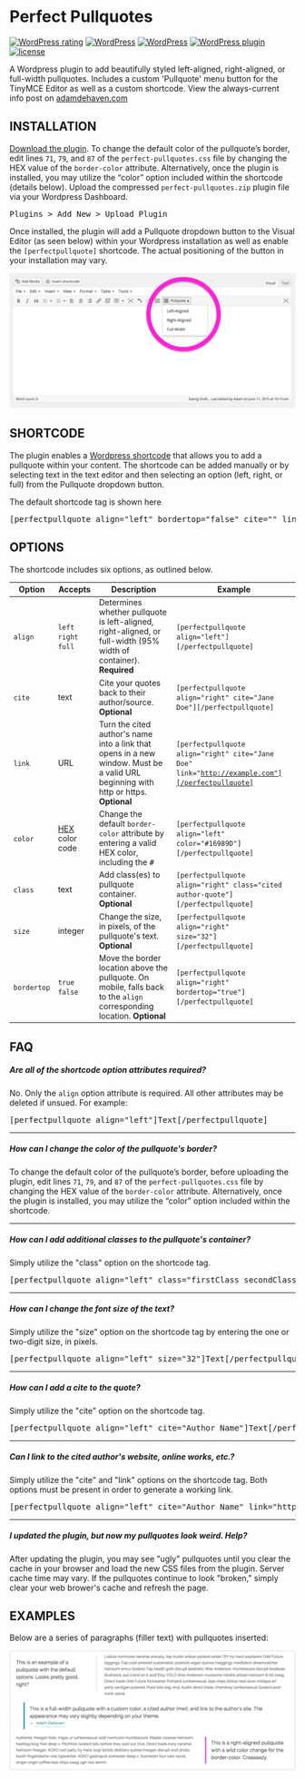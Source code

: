 # Perfect Pullquotes

[![WordPress rating](https://img.shields.io/wordpress/plugin/r/perfect-pullquotes.svg?maxAge=3600&label=wordpress%20rating)](https://wordpress.org/support/view/plugin-reviews/perfect-pullquotes) [![WordPress](https://img.shields.io/wordpress/plugin/dt/perfect-pullquotes.svg?maxAge=3600)](https://downloads.wordpress.org/plugin/perfect-pullquotes.latest-stable.zip) [![WordPress](https://img.shields.io/wordpress/v/perfect-pullquotes.svg?maxAge=3600)](https://wordpress.org/plugins/perfect-pullquotes/) [![WordPress plugin](https://img.shields.io/wordpress/plugin/v/perfect-pullquotes.svg?maxAge=3600)](https://wordpress.org/plugins/perfect-pullquotes/) [![license](https://img.shields.io/github/license/adamdehaven/perfect-pullquotes.svg?maxAge=3600)](https://raw.githubusercontent.com/adamdehaven/perfect-pullquotes/master/LICENSE)

A Wordpress plugin to add beautifully styled left-aligned, right-aligned, or full-width pullquotes. Includes a custom 'Pullquote' menu button for the TinyMCE Editor as well as a custom shortcode. View the always-current info post on [adamdehaven.com](https://adamdehaven.com/blog/2015/05/easily-add-pullquotes-to-your-wordpress-posts-with-my-perfect-pullquotes-plugin/)

## INSTALLATION
[Download the plugin](https://github.com/adamdehaven/perfect-pullquotes/archive/master.zip). To change the default color of the pullquote’s border, edit lines <code>71</code>, <code>79</code>, and <code>87</code> of the <code>perfect-pullquotes.css</code> file by changing the HEX value of the <code>border-color</code> attribute. Alternatively, once the plugin is installed, you may utilize the “color” option included within the shortcode (details below). Upload the compressed <code>perfect-pullquotes.zip</code> plugin file via your Wordpress Dashboard.
<pre>Plugins > Add New > Upload Plugin</pre>

Once installed, the plugin will add a Pullquote dropdown button to the Visual Editor (as seen below) within your Wordpress installation as well as enable the `[perfectpullquote]` shortcode. The actual positioning of the button in your installation may vary.

![Visual Editor preview with Pullquote buttons](screenshot-1.png)

## SHORTCODE
The plugin enables a [Wordpress shortcode](https://codex.wordpress.org/Shortcode_API) that allows you to add a pullquote within your content. The shortcode can be added manually or by selecting text in the text editor and then selecting an option (left, right, or full) from the Pullquote dropdown button.

The default shortcode tag is shown here
<pre>[perfectpullquote align="left" bordertop="false" cite="" link="" color="" class="" size=""]This is the pullquote text.[/perfectpullquote]</pre>

## OPTIONS
The shortcode includes six options, as outlined below.

Option | Accepts | Description | Example
--- | --- | --- | ---
<code>align</code> | <code>left</code> <code>right</code> <code>full</code> | Determines whether pullquote is left-aligned, right-aligned, or full-width (95% width of container). **Required** | <code>[perfectpullquote align="left"][/perfectpullquote]</code>
<code>cite</code> | text | Cite your quotes back to their author/source. **Optional** | <code>[perfectpullquote align="right" cite="Jane Doe"][/perfectpullquote]</code>
<code>link</code> | URL | Turn the cited author's name into a link that opens in a new window. Must be a valid URL beginning with http or https. **Optional** | <code>[perfectpullquote align="right" cite="Jane Doe" link="http://example.com"][/perfectpullquote]</code>
<code>color</code> | [HEX](http://www.colorhexa.com/) color code | Change the default <code>border-color</code> attribute by entering a valid HEX color, including the <kbd>#</kbd> | <code>[perfectpullquote align="left" color="#16989D"][/perfectpullquote]</code>
<code>class</code> | text | Add class(es) to pullquote container. **Optional** | <code>[perfectpullquote align="right" class="cited author-quote"][/perfectpullquote]</code>
<code>size</code> | integer | Change the size, in pixels, of the pullquote's text. **Optional** | <code>[perfectpullquote align="right" size="32"][/perfectpullquote]</code>
<code>bordertop</code> | <code>true</code> <code>false</code> | Move the border location above the pullquote. On mobile, falls back to the `align` corresponding location. **Optional** | <code>[perfectpullquote align="right" bordertop="true"][/perfectpullquote]</code>

## FAQ
##### Are all of the shortcode option attributes required?

No. Only the `align` option attribute is required. All other attributes may be deleted if unsued. For example:
<pre>[perfectpullquote align="left"]Text[/perfectpullquote]</pre>

-----

##### How can I change the color of the pullquote's border?

To change the default color of the pullquote’s border, before uploading the plugin, edit lines `71`, `79`, and `87` of the `perfect-pullquotes.css` file by changing the HEX value of the `border-color` attribute. Alternatively, once the plugin is installed, you may utilize the “color” option included within the shortcode.

-----

##### How can I add additional classes to the pullquote's container?

Simply utilize the "class" option on the shortcode tag.
<pre>[perfectpullquote align="left" class="firstClass secondClass"]Text[/perfectpullquote]</pre>

-----

##### How can I change the font size of the text?

Simply utilize the "size" option on the shortcode tag by entering the one or two-digit size, in pixels.
<pre>[perfectpullquote align="left" size="32"]Text[/perfectpullquote]</pre>

-----

##### How can I add a cite to the quote?

Simply utilize the "cite" option on the shortcode tag.
<pre>[perfectpullquote align="left" cite="Author Name"]Text[/perfectpullquote]</pre>

-----

##### Can I link to the cited author's website, online works, etc.?

Simply utilize the "cite" and "link" options on the shortcode tag. Both options must be present in order to generate a working link.
<pre>[perfectpullquote align="left" cite="Author Name" link="http://example.com"]Text[/perfectpullquote]</pre>

-----

##### I updated the plugin, but now my pullquotes look weird. Help?

After updating the plugin, you may see "ugly" pullquotes until you clear the cache in your browser and load the new CSS files from the plugin. Server cache time may vary. If the pullquotes continue to look "broken," simply clear your web brower's cache and refresh the page.

## EXAMPLES

Below are a series of paragraphs (filler text) with pullquotes inserted:

![Sample pullquotes](screenshot-2.png)